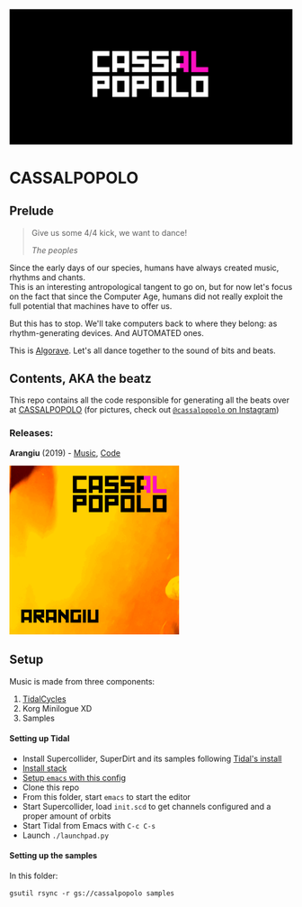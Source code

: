 ![CASSALPOPOLO Logo](https://github.com/f-f/CASSALPOPOLO/raw/master/logo/CASSALPOPOLO.png)

# CASSALPOPOLO

## Prelude

> Give us some 4/4 kick, we want to dance!
>
> *The peoples*

Since the early days of our species, humans have always created music, rhythms and chants.  
This is an interesting antropological tangent to go on, but for now let's focus on the fact that since the Computer Age,
humans did not really exploit the full potential that machines have to offer us.

But this has to stop. We'll take computers back to where they belong: as rhythm-generating devices.
And AUTOMATED ones.

This is [Algorave]. Let's all dance together to the sound of bits and beats.

## Contents, AKA the beatz

This repo contains all the code responsible for generating all the beats over at [CASSALPOPOLO] (for pictures, check out [`@cassalpopolo` on Instagram][instagram])

### Releases:

**Arangiu** (2019) - [Music](), [Code](releases/arangiu)

[<img height="300" src="logo/arangiu.png">]()

## Setup

Music is made from three components:

1. [TidalCycles](https://tidalcycles.org/)
2. Korg Minilogue XD
3. Samples

#### Setting up Tidal

- Install Supercollider, SuperDirt and its samples following [Tidal's install](https://tidalcycles.org/index.php/Installation)
- [Install stack](https://docs.haskellstack.org/en/stable/install_and_upgrade/)
- [Setup `emacs` with this config](https://github.com/f-f/home/blob/8b40d0559216f2f85f6cb5c369ebdf13dc9555f9/.spacemacs#L473-L477)
- Clone this repo
- From this folder, start `emacs` to start the editor
- Start Supercollider, load `init.scd` to get channels configured and a proper amount of orbits
- Start Tidal from Emacs with `C-c C-s`
- Launch `./launchpad.py`

#### Setting up the samples

In this folder:
```
gsutil rsync -r gs://cassalpopolo samples
```

[Algorave]: https://algorave.com/
[CASSALPOPOLO]: https://soundcloud.com/cassalpopolo
[instagram]: https://www.instagram.com/cassalpopolo

